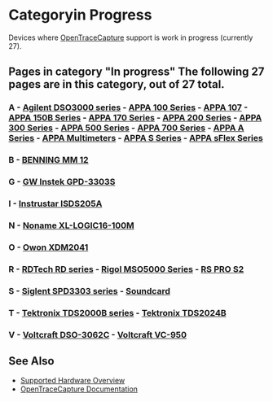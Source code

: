 # Categoryin Progress

Devices where [OpenTraceCapture](OpenTraceCapture.html "OpenTraceCapture") support is work in progress (currently 27). 
## Pages in category "In progress" The following 27 pages are in this category, out of 27 total. 
### A \- [Agilent DSO3000 series](Agilent_DSO3000_series.html "Agilent DSO3000 series") \- [APPA 100 Series](APPA_100_Series.html "APPA 100 Series") \- [APPA 107](APPA_107.html "APPA 107") \- [APPA 150B Series](APPA_150B_Series.html "APPA 150B Series") \- [APPA 170 Series](APPA_170_Series.html "APPA 170 Series") \- [APPA 200 Series](APPA_200_Series.html "APPA 200 Series") \- [APPA 300 Series](APPA_300_Series.html "APPA 300 Series") \- [APPA 500 Series](APPA_500_Series.html "APPA 500 Series") \- [APPA 700 Series](APPA_700_Series.html "APPA 700 Series") \- [APPA A Series](APPA_A_Series.html "APPA A Series") \- [APPA Multimeters](APPA_Multimeters.html "APPA Multimeters") \- [APPA S Series](APPA_S_Series.html "APPA S Series") \- [APPA sFlex Series](APPA_sFlex_Series.html "APPA sFlex Series") 
### B \- [BENNING MM 12](BENNING_MM_12.html "BENNING MM 12") 
### G \- [GW Instek GPD-3303S](GW_Instek_GPD-3303S.html "GW Instek GPD-3303S") 
### I \- [Instrustar ISDS205A](Instrustar_ISDS205A.html "Instrustar ISDS205A") 
### N \- [Noname XL-LOGIC16-100M](Noname_XL-LOGIC16-100M.html "Noname XL-LOGIC16-100M") 
### O \- [Owon XDM2041](Owon_XDM2041.html "Owon XDM2041") 
### R \- [RDTech RD series](RDTech_RD_series.html "RDTech RD series") \- [Rigol MSO5000 Series](Rigol_MSO5000_Series.html "Rigol MSO5000 Series") \- [RS PRO S2](RS_PRO_S2.html "RS PRO S2") 
### S \- [Siglent SPD3303 series](Siglent_SPD3303_series.html "Siglent SPD3303 series") \- [Soundcard](Soundcard.html "Soundcard") 
### T \- [Tektronix TDS2000B series](Tektronix_TDS2000B_series.html "Tektronix TDS2000B series") \- [Tektronix TDS2024B](Tektronix_TDS2024B.html "Tektronix TDS2024B") 
### V \- [Voltcraft DSO-3062C](Voltcraft_DSO-3062C.html "Voltcraft DSO-3062C") \- [Voltcraft VC-950](Voltcraft_VC-950.html "Voltcraft VC-950")

## See Also
- [Supported Hardware Overview](../supported-hardware.md)
- [OpenTraceCapture Documentation](../../opentracecapture/overview.md)
